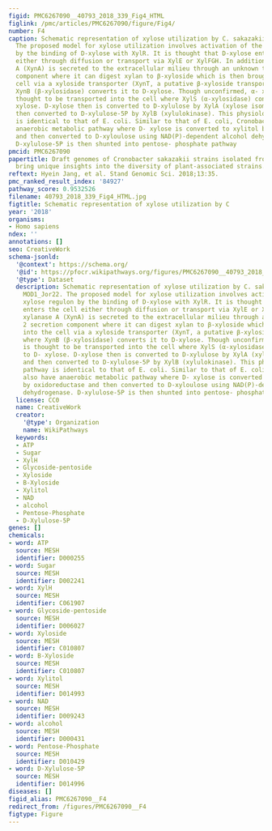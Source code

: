 ```yaml
---
figid: PMC6267090__40793_2018_339_Fig4_HTML
figlink: /pmc/articles/PMC6267090/figure/Fig4/
number: F4
caption: Schematic representation of xylose utilization by C. sakazakii strain MOD1_Jor22.
  The proposed model for xylose utilization involves activation of the xylose regulon
  by the binding of D-xylose with XylR. It is thought that D-xylose enters the cell
  either through diffusion or transport via XylE or XylFGH. In addition, xylanase
  A (XynA) is secreted to the extracellular milieu through an unknown type 2 secretion
  component where it can digest xylan to β-xyloside which is then brought into the
  cell via a xyloside transporter (XynT, a putative β-xyloside transporter) where
  XynB (β-xylosidase) converts it to D-xylose. Though unconfirmed, α- xyloside is
  thought to be transported into the cell where XylS (α-xylosidase) converts to D-
  xylose. D-xylose then is converted to D-xylulose by XylA (xylose isomerase) and
  then converted to D-xylulose-5P by XylB (xylulokinase). This physiological pathway
  is identical to that of E. coli. Similar to that of E. coli, Cronobacter also have
  anaerobic metabolic pathway where D- xylose is converted to xylitol by oxidoreductase
  and then converted to D-xyloulose using NAD(P)-dependent alcohol dehydrogenase.
  D-xylulose-5P is then shunted into pentose- phosphate pathway
pmcid: PMC6267090
papertitle: Draft genomes of Cronobacter sakazakii strains isolated from dried spices
  bring unique insights into the diversity of plant-associated strains.
reftext: Hyein Jang, et al. Stand Genomic Sci. 2018;13:35.
pmc_ranked_result_index: '84927'
pathway_score: 0.9532526
filename: 40793_2018_339_Fig4_HTML.jpg
figtitle: Schematic representation of xylose utilization by C
year: '2018'
organisms:
- Homo sapiens
ndex: ''
annotations: []
seo: CreativeWork
schema-jsonld:
  '@context': https://schema.org/
  '@id': https://pfocr.wikipathways.org/figures/PMC6267090__40793_2018_339_Fig4_HTML.html
  '@type': Dataset
  description: Schematic representation of xylose utilization by C. sakazakii strain
    MOD1_Jor22. The proposed model for xylose utilization involves activation of the
    xylose regulon by the binding of D-xylose with XylR. It is thought that D-xylose
    enters the cell either through diffusion or transport via XylE or XylFGH. In addition,
    xylanase A (XynA) is secreted to the extracellular milieu through an unknown type
    2 secretion component where it can digest xylan to β-xyloside which is then brought
    into the cell via a xyloside transporter (XynT, a putative β-xyloside transporter)
    where XynB (β-xylosidase) converts it to D-xylose. Though unconfirmed, α- xyloside
    is thought to be transported into the cell where XylS (α-xylosidase) converts
    to D- xylose. D-xylose then is converted to D-xylulose by XylA (xylose isomerase)
    and then converted to D-xylulose-5P by XylB (xylulokinase). This physiological
    pathway is identical to that of E. coli. Similar to that of E. coli, Cronobacter
    also have anaerobic metabolic pathway where D- xylose is converted to xylitol
    by oxidoreductase and then converted to D-xyloulose using NAD(P)-dependent alcohol
    dehydrogenase. D-xylulose-5P is then shunted into pentose- phosphate pathway
  license: CC0
  name: CreativeWork
  creator:
    '@type': Organization
    name: WikiPathways
  keywords:
  - ATP
  - Sugar
  - XylH
  - Glycoside-pentoside
  - Xyloside
  - B-Xyloside
  - Xylitol
  - NAD
  - alcohol
  - Pentose-Phosphate
  - D-Xylulose-5P
genes: []
chemicals:
- word: ATP
  source: MESH
  identifier: D000255
- word: Sugar
  source: MESH
  identifier: D002241
- word: XylH
  source: MESH
  identifier: C061907
- word: Glycoside-pentoside
  source: MESH
  identifier: D006027
- word: Xyloside
  source: MESH
  identifier: C010807
- word: B-Xyloside
  source: MESH
  identifier: C010807
- word: Xylitol
  source: MESH
  identifier: D014993
- word: NAD
  source: MESH
  identifier: D009243
- word: alcohol
  source: MESH
  identifier: D000431
- word: Pentose-Phosphate
  source: MESH
  identifier: D010429
- word: D-Xylulose-5P
  source: MESH
  identifier: D014996
diseases: []
figid_alias: PMC6267090__F4
redirect_from: /figures/PMC6267090__F4
figtype: Figure
---
```

